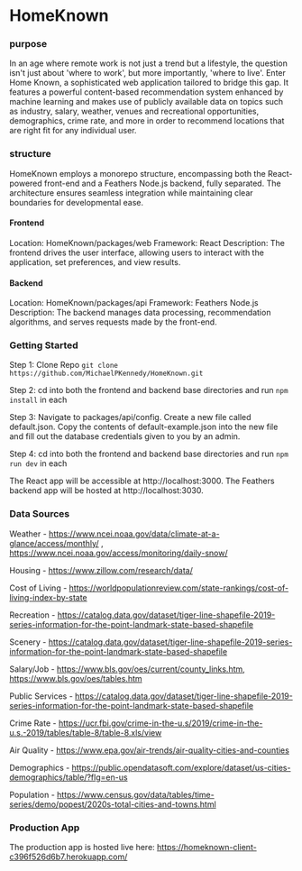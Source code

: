 # HomeKnown

### purpose

In an age where remote work is not just a trend but a lifestyle, the question isn't just about 'where to work', but more importantly, 'where to live'. Enter Home Known, a sophisticated web application tailored to bridge this gap. It features a powerful content-based recommendation system enhanced by machine learning and makes use of publicly available data on topics such as industry, salary, weather, venues and recreational opportunities, demographics, crime rate, and more in order to recommend locations that are right fit for any individual user.

### structure

HomeKnown employs a monorepo structure, encompassing both the React-powered front-end and a Feathers Node.js backend, fully separated. The architecture ensures seamless integration while maintaining clear boundaries for developmental ease.

#### Frontend

Location: HomeKnown/packages/web
Framework: React
Description: The frontend drives the user interface, allowing users to interact with the application, set preferences, and view results.

#### Backend

Location: HomeKnown/packages/api
Framework: Feathers Node.js
Description: The backend manages data processing, recommendation algorithms, and serves requests made by the front-end.

### Getting Started

Step 1: Clone Repo
`git clone https://github.com/MichaelPKennedy/HomeKnown.git`

Step 2: cd into both the frontend and backend base directories and run `npm install` in each

Step 3: Navigate to packages/api/config. Create a new file called default.json. Copy the contents of default-example.json into the new file and fill out the database credentials given to you by an admin.

Step 4: cd into both the frontend and backend base directories and run `npm run dev` in each

The React app will be accessible at http://localhost:3000.
The Feathers backend app will be hosted at http://localhost:3030.

### Data Sources

Weather - https://www.ncei.noaa.gov/data/climate-at-a-glance/access/monthly/ , https://www.ncei.noaa.gov/access/monitoring/daily-snow/

Housing - https://www.zillow.com/research/data/

Cost of Living - https://worldpopulationreview.com/state-rankings/cost-of-living-index-by-state

Recreation - https://catalog.data.gov/dataset/tiger-line-shapefile-2019-series-information-for-the-point-landmark-state-based-shapefile

Scenery - https://catalog.data.gov/dataset/tiger-line-shapefile-2019-series-information-for-the-point-landmark-state-based-shapefile

Salary/Job - https://www.bls.gov/oes/current/county_links.htm, https://www.bls.gov/oes/tables.htm

Public Services - https://catalog.data.gov/dataset/tiger-line-shapefile-2019-series-information-for-the-point-landmark-state-based-shapefile

Crime Rate - https://ucr.fbi.gov/crime-in-the-u.s/2019/crime-in-the-u.s.-2019/tables/table-8/table-8.xls/view

Air Quality - https://www.epa.gov/air-trends/air-quality-cities-and-counties

Demographics - https://public.opendatasoft.com/explore/dataset/us-cities-demographics/table/?flg=en-us

Population - https://www.census.gov/data/tables/time-series/demo/popest/2020s-total-cities-and-towns.html

### Production App

The production app is hosted live here: https://homeknown-client-c396f526d6b7.herokuapp.com/
